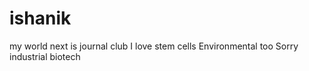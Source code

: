 # ishanik
my world
next is journal club
I love stem cells 
Environmental too
Sorry industrial biotech 
